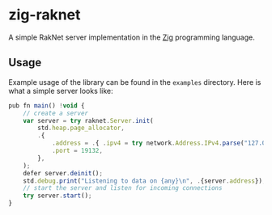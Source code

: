 # zig-raknet

A simple RakNet server implementation in the [Zig](https://ziglang.org) programming language.

## Usage

Example usage of the library can be found in the `examples` directory. Here is what a simple server looks like:

```js
pub fn main() !void {
    // create a server
    var server = try raknet.Server.init(
        std.heap.page_allocator,
        .{
            .address = .{ .ipv4 = try network.Address.IPv4.parse("127.0.0.1") },
            .port = 19132,
        },
    );
    defer server.deinit();
    std.debug.print("Listening to data on {any}\n", .{server.address});
    // start the server and listen for incoming connections
    try server.start();
}
```
